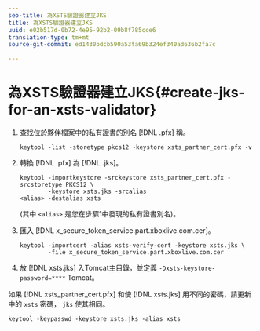 ```yaml
---
seo-title: 為XSTS驗證器建立JKS
title: 為XSTS驗證器建立JKS
uuid: e02b517d-0b72-4e95-92b2-09b8f785cce6
translation-type: tm+mt
source-git-commit: ed1430bdcb590a53fa69b324ef340ad636b2fa7c

---
```



# 為XSTS驗證器建立JKS{#create-jks-for-an-xsts-validator}

1. 查找位於夥伴檔案中的私有證書的別名 [!DNL .pfx] 稱。

   ```
   keytool -list -storetype pkcs12 -keystore xsts_partner_cert.pfx -v 
   ```

1. 轉換 [!DNL .pfx] 為 [!DNL .jks]。

   ```
   keytool -importkeystore -srckeystore xsts_partner_cert.pfx -srcstoretype PKCS12 \  
           -keystore xsts.jks -srcalias  
   <alias> -destalias xsts
   ```

   (其中 `<alias>` 是您在步驟1中發現的私有證書別名)。
1. 匯入 [!DNL x_secure_token_service.part.xboxlive.com.cer]。

   ```
   keytool -importcert -alias xsts-verify-cert -keystore xsts.jks \  
           -file x_secure_token_service.part.xboxlive.com.cer 
   ```

1. 放 [!DNL xsts.jks] 入Tomcat主目錄，並定義 `-Dxsts-keystore-password=****` Tomcat。

如果 [!DNL xsts_partner_cert.pfx] 和使 [!DNL xsts.jks] 用不同的密碼，請更新中的 `xsts` 密碼， `jks` 使其相同。

```
keytool -keypasswd -keystore xsts.jks -alias xsts 
```
